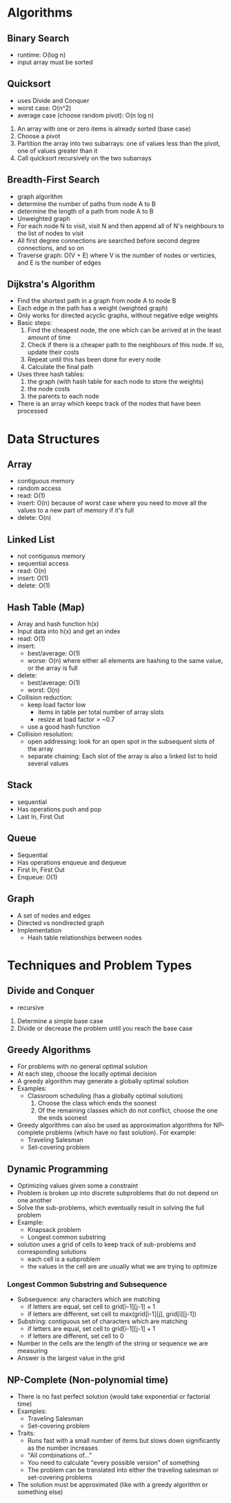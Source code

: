 # Algorithms

## Binary Search

- runtime: O(log n)
- input array must be sorted

## Quicksort
- uses Divide and Conquer
- worst case: O(n^2)
- average case (choose random pivot): O(n log n)
1. An array with one or zero items is already sorted (base case)
2. Choose a pivot
3. Partition the array into two subarrays: one of values less than the pivot, one of values greater than it
4. Call quicksort recursively on the two subarrays

## Breadth-First Search
- graph algorithm
- determine the number of paths from node A to B
- determine the length of a path from node A to B
- Unweighted graph
- For each node N to visit, visit N and then append all of N's neighbours to the list of nodes to visit
- All first degree connections are searched before second degree connections, and so on
- Traverse graph: O(V + E) where V is the number of nodes or verticies, and E is the number of edges

## Dijkstra's Algorithm
- Find the shortest path in a graph from node A to node B
- Each edge in the path has a weight (weighted graph)
- Only works for directed acyclic graphs, without negative edge weights
- Basic steps:
    1. Find the cheapest node, the one which can be arrived at in the least amount of time
    2. Check if there is a cheaper path to the neighbours of this node. If so, update their costs
    3. Repeat until this has been done for every node
    4. Calculate the final path
- Uses three hash tables:
    1. the graph (with hash table for each node to store the weights)
    2. the node costs
    3. the parents to each node
- There is an array which keeps track of the nodes that have been processed

# Data Structures

## Array
- contiguous memory
- random access
- read: O(1)
- insert: O(n) because of worst case where you need to move all the values to a new part of memory if it's full
- delete: O(n)

## Linked List
- not contiguous memory
- sequential access
- read: O(n)
- insert: O(1)
- delete: O(1)

## Hash Table (Map)
- Array and hash function h(x)
- Input data into h(x) and get an index
- read: O(1)
- insert:
    - best/average: O(1)
    - worse: O(n) where either all elements are hashing to the same value, or the array is full
- delete:
    - best/average: O(1)
    - worst: O(n)
- Collision reduction:
    - keep load factor low
        - items in table per total number of array slots
        - resize at load factor > ~0.7
    - use a good hash function
- Collision resolution:
    - open addressing: look for an open spot in the subsequent slots of the array
    - separate chaining: Each slot of the array is also a linked list to hold several values

## Stack
- sequential
- Has operations push and pop
- Last In, First Out

## Queue
- Sequential
- Has operations enqueue and dequeue
- First In, First Out
- Enqueue: O(1)

## Graph
- A set of nodes and edges
- Directed vs nondirected graph
- Implementation
    - Hash table relationships between nodes

# Techniques and Problem Types
## Divide and Conquer
- recursive
1. Determine a simple base case
2. Divide or decrease the problem until you reach the base case

## Greedy Algorithms
- For problems with no general optimal solution
- At each step, choose the locally optimal decision
- A greedy algorithm may generate a globally optimal solution
- Examples:
    - Classroom scheduling (has a globally optimal solution)
        1. Choose the class which ends the soonest
        2. Of the remaining classes which do not conflict, choose the one the ends soonest
- Greedy algorithms can also be used as approximation algorithms for NP-complete problems (which have no fast solution). For example:
    - Traveling Salesman
    - Set-covering problem

## Dynamic Programming
- Optimizing values given some a constraint
- Problem is broken up into discrete subproblems that do not depend on one another
- Solve the sub-problems, which eventually result in solving the full problem
- Example:
    - Knapsack problem
    - Longest common substring
- solution uses a grid of cells to keep track of sub-problems and corresponding solutions
    - each cell is a subproblem
    - the values in the cell are are usually what we are trying to optimize
### Longest Common Substring and Subsequence
- Subsequence: any characters which are matching
    - if letters are equal, set cell to grid[i-1][j-1] + 1
    - if letters are different, set cell to max(grid[i-1][j], grid[i][j-1])
- Substring: contiguous set of characters which are matching
    - if letters are equal, set cell to grid[i-1][j-1] + 1
    - if letters are different, set cell to 0 
- Number in the cells are the length of the string or sequence we are measuring
- Answer is the largest value in the grid

## NP-Complete (Non-polynomial time)
- There is no fast perfect solution (would take exponential or factorial time)
- Examples:
    - Traveling Salesman
    - Set-covering problem
- Traits:
    - Runs fast with a small number of items but slows down significantly as the number increases
    - "All combinations of..."
    - You need to calculate "every possible version" of something
    - The problem can be translated into either the traveling salesman or set-covering problems
- The solution must be approximated (like with a greedy algorithm or something else)
